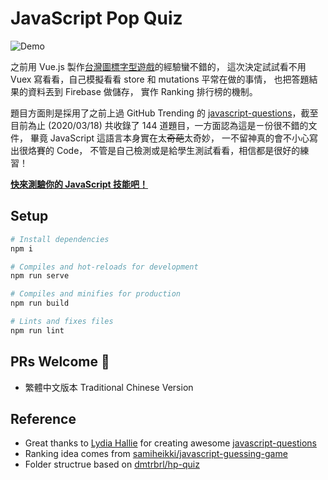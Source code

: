 # JavaScript Pop Quiz

![Demo](https://upload.cc/i1/2020/03/18/84kxt0.png)

之前用 Vue.js 製作[台灣圖標字型遊戲](https://github.com/WeiChiaChang/twicon-game)的經驗蠻不錯的，
這次決定試試看不用 Vuex 寫看看，自己模擬看看 store 和 mutations 平常在做的事情，
也把答題結果的資料丟到 Firebase 做儲存，
實作 Ranking 排行榜的機制。

題目方面則是採用了之前上過 GitHub Trending 的 [javascript-questions](https://github.com/lydiahallie/javascript-questions)，截至目前為止 (2020/03/18) 共收錄了 144 道題目，一方面認為這是ㄧ份很不錯的文件，
畢竟 JavaScript 這語言本身實在太<del>奇葩</del>太奇妙，
一不留神真的會不小心寫出很烙賽的 Code，
不管是自己檢測或是給學生測試看看，相信都是很好的練習！

**[快來測驗你的 JavaScript 技能吧！](https://js-pop-quiz.now.sh)**

## Setup

```bash
# Install dependencies
npm i

# Compiles and hot-reloads for development
npm run serve

# Compiles and minifies for production
npm run build

# Lints and fixes files
npm run lint
```

## PRs Welcome 🙏

- 繁體中文版本 Traditional Chinese Version

## Reference

- Great thanks to [Lydia Hallie](https://github.com/lydiahallie) for creating awesome [javascript-questions](https://github.com/lydiahallie/javascript-questions)
- Ranking idea comes from [samiheikki/javascript-guessing-game](https://github.com/samiheikki/javascript-guessing-game)
- Folder structrue based on [dmtrbrl/hp-quiz](https://github.com/dmtrbrl/hp-quiz)